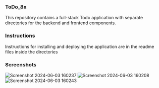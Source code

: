 ### ToDo_8x
This repository contains a full-stack Todo application with separate directories for the backend and frontend components.

### Instructions
Instructions for installing and deploying the application are in the readme files inside the directories

### Screenshots
![Screenshot 2024-06-03 160237](https://github.com/8xNehanSS/todo_8x/assets/139059809/b8241dc5-0bd9-45d5-89d8-cefb9205503e)
![Screenshot 2024-06-03 160208](https://github.com/8xNehanSS/todo_8x/assets/139059809/6411cfa0-bc3e-4b5e-8fb3-fdb87e7f53a9)
![Screenshot 2024-06-03 160243](https://github.com/8xNehanSS/todo_8x/assets/139059809/2314a17f-b97d-4bfe-a6ae-b3eab2700f25)
